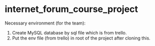 # internet_forum_course_project

Necessary environment (for the team):
1. Create MySQL database by sql file which is from trello.
2. Put the env file (from trello) in root of the project after cloning this.
